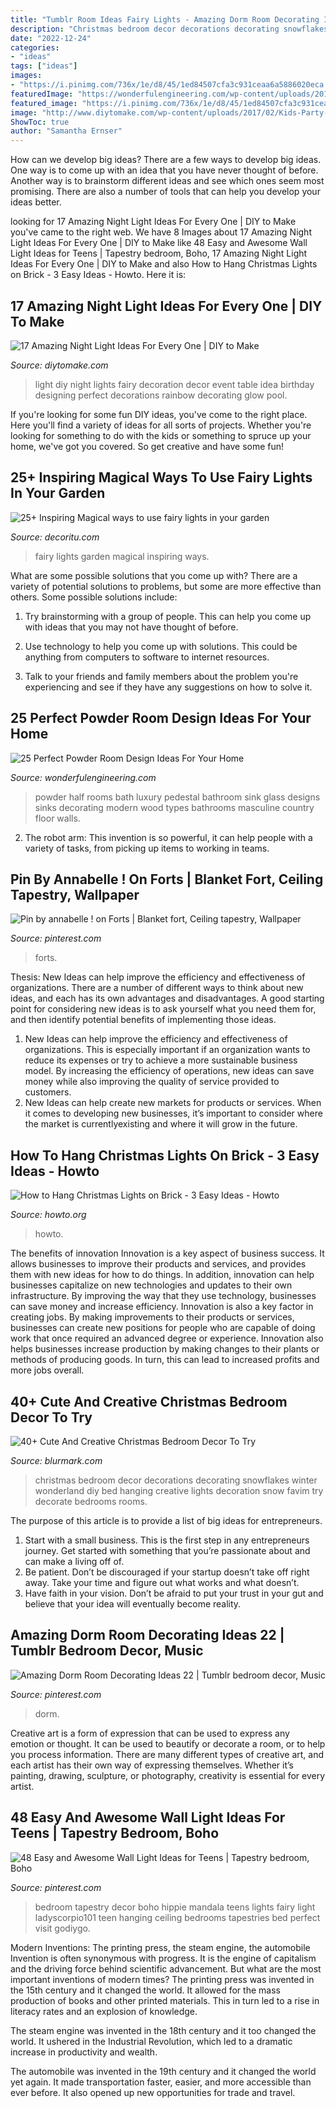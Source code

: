 ```yaml
---
title: "Tumblr Room Ideas Fairy Lights - Amazing Dorm Room Decorating Ideas 22"
description: "Christmas bedroom decor decorations decorating snowflakes winter wonderland diy bed hanging creative lights decoration snow favim try decorate bedrooms rooms"
date: "2022-12-24"
categories:
- "ideas"
tags: ["ideas"]
images:
- "https://i.pinimg.com/736x/1e/d8/45/1ed84507cfa3c931ceaa6a5886020eca.jpg"
featuredImage: "https://wonderfulengineering.com/wp-content/uploads/2014/09/25-powder-room-ideas-24.jpg"
featured_image: "https://i.pinimg.com/736x/1e/d8/45/1ed84507cfa3c931ceaa6a5886020eca.jpg"
image: "http://www.diytomake.com/wp-content/uploads/2017/02/Kids-Party-Night-Light-Idea.jpg"
ShowToc: true
author: "Samantha Ernser"
---
```



How can we develop big ideas?
There are a few ways to develop big ideas. One way is to come up with an idea that you have never thought of before. Another way is to brainstorm different ideas and see which ones seem most promising. There are also a number of tools that can help you develop your ideas better.

	

		
looking for 17 Amazing Night Light Ideas For Every One | DIY to Make you've came to the right web. We have 8 Images about 17 Amazing Night Light Ideas For Every One | DIY to Make like 48 Easy and Awesome Wall Light Ideas for Teens | Tapestry bedroom, Boho, 17 Amazing Night Light Ideas For Every One | DIY to Make and also How to Hang Christmas Lights on Brick - 3 Easy Ideas - Howto. Here it is:
		
    
## 17 Amazing Night Light Ideas For Every One | DIY To Make

<img loading=lazy src="http://www.diytomake.com/wp-content/uploads/2017/02/Kids-Party-Night-Light-Idea.jpg" onerror="this.onerror=null;this.src='https://tse3.mm.bing.net/th?id=OIP.S6aV2hxMmoMU24GB_BC98wHaLL&amp;pid=15.1';" alt="17 Amazing Night Light Ideas For Every One | DIY to Make">

_Source: diytomake.com_

>light diy night lights fairy decoration decor event table idea birthday designing perfect decorations rainbow decorating glow pool. 

	

If you're looking for some fun DIY ideas, you've come to the right place. Here you'll find a variety of ideas for all sorts of projects. Whether you're looking for something to do with the kids or something to spruce up your home, we've got you covered. So get creative and have some fun!

    
## 25+ Inspiring Magical Ways To Use Fairy Lights In Your Garden

<img loading=lazy src="https://decoritu.com/wp-content/uploads/2020/08/25-Inspiring-Magical-ways-to-use-fairy-lights-in-your-garden-18.jpg" onerror="this.onerror=null;this.src='https://tse1.mm.bing.net/th?id=OIP.rRL0zy6YinOyt_oINS2d4AHaLH&amp;pid=15.1';" alt="25+ Inspiring Magical ways to use fairy lights in your garden">

_Source: decoritu.com_

>fairy lights garden magical inspiring ways. 

	

What are some possible solutions that you come up with?
There are a variety of potential solutions to problems, but some are more effective than others. Some possible solutions include:
1. Try brainstorming with a group of people. This can help you come up with ideas that you may not have thought of before.

2. Use technology to help you come up with solutions. This could be anything from computers to software to internet resources.

3. Talk to your friends and family members about the problem you're experiencing and see if they have any suggestions on how to solve it.

    
## 25 Perfect Powder Room Design Ideas For Your Home

<img loading=lazy src="https://wonderfulengineering.com/wp-content/uploads/2014/09/25-powder-room-ideas-24.jpg" onerror="this.onerror=null;this.src='https://tse3.mm.bing.net/th?id=OIP.CDMSqFYIJ3yPPZjlD9t3dQHaLH&amp;pid=15.1';" alt="25 Perfect Powder Room Design Ideas For Your Home">

_Source: wonderfulengineering.com_

>powder half rooms bath luxury pedestal bathroom sink glass designs sinks decorating modern wood types bathrooms masculine country floor walls. 

	

2. The robot arm: This invention is so powerful, it can help people with a variety of tasks, from picking up items to working in teams.

    
## Pin By Annabelle ! On Forts | Blanket Fort, Ceiling Tapestry, Wallpaper

<img loading=lazy src="https://i.pinimg.com/736x/1e/d8/45/1ed84507cfa3c931ceaa6a5886020eca.jpg" onerror="this.onerror=null;this.src='https://tse3.mm.bing.net/th?id=OIP.6QxkEArRzJUlC8r811yB2gHaE8&amp;pid=15.1';" alt="Pin by annabelle ! on Forts | Blanket fort, Ceiling tapestry, Wallpaper">

_Source: pinterest.com_

>forts. 

	

Thesis:
New Ideas can help improve the efficiency and effectiveness of organizations.
There are a number of different ways to think about new ideas, and each has its own advantages and disadvantages. A good starting point for considering new ideas is to ask yourself what you need them for, and then identify potential benefits of implementing those ideas.
1) New Ideas can help improve the efficiency and effectiveness of organizations.  This is especially important if an organization wants to reduce its expenses or try to achieve a more sustainable business model. By increasing the efficiency of operations, new ideas can save money while also improving the quality of service provided to customers. 
2) New Ideas can help create new markets for products or services. When it comes to developing new businesses, it’s important to consider where the market is currentlyexisting and where it will grow in the future.

    
## How To Hang Christmas Lights On Brick - 3 Easy Ideas - Howto

<img loading=lazy src="https://howto.org/wp-content/uploads/2019/07/1_How-to-Hang-Christmas-Lights-on-Brick-profile.jpg" onerror="this.onerror=null;this.src='https://tse1.mm.bing.net/th?id=OIP.R66B5DQ-pYZKsbFp4pe0mAHaE8&amp;pid=15.1';" alt="How to Hang Christmas Lights on Brick - 3 Easy Ideas - Howto">

_Source: howto.org_

>howto. 

	

The benefits of innovation
Innovation is a key aspect of business success. It allows businesses to improve their products and services, and provides them with new ideas for how to do things. In addition, innovation can help businesses capitalize on new technologies and updates to their own infrastructure. By improving the way that they use technology, businesses can save money and increase efficiency.
Innovation is also a key factor in creating jobs. By making improvements to their products or services, businesses can create new positions for people who are capable of doing work that once required an advanced degree or experience. Innovation also helps businesses increase production by making changes to their plants or methods of producing goods. In turn, this can lead to increased profits and more jobs overall.

    
## 40+ Cute And Creative Christmas Bedroom Decor To Try

<img loading=lazy src="http://www.blurmark.com/wp-content/uploads/2017/10/Hanging-Snowflakes-To-Decor-Bedroom.jpg" onerror="this.onerror=null;this.src='https://tse1.mm.bing.net/th?id=OIP.IogBQjsZ6o9JxfEZxnxMbgHaJ4&amp;pid=15.1';" alt="40+ Cute And Creative Christmas Bedroom Decor To Try">

_Source: blurmark.com_

>christmas bedroom decor decorations decorating snowflakes winter wonderland diy bed hanging creative lights decoration snow favim try decorate bedrooms rooms. 

	

The purpose of this article is to provide a list of big ideas for entrepreneurs.
1. Start with a small business. This is the first step in any entrepreneurs journey. Get started with something that you’re passionate about and can make a living off of.
2. Be patient. Don’t be discouraged if your startup doesn’t take off right away. Take your time and figure out what works and what doesn’t.
3. Have faith in your vision. Don’t be afraid to put your trust in your gut and believe that your idea will eventually become reality.

    
## Amazing Dorm Room Decorating Ideas 22 | Tumblr Bedroom Decor, Music

<img loading=lazy src="https://i.pinimg.com/736x/83/c8/15/83c81574ea8a4fbce26afbb68de0b3b1.jpg" onerror="this.onerror=null;this.src='https://tse3.mm.bing.net/th?id=OIP.qRHVih9FqI7joZAsdbzGjgHaE_&amp;pid=15.1';" alt="Amazing Dorm Room Decorating Ideas 22 | Tumblr bedroom decor, Music">

_Source: pinterest.com_

>dorm. 

	

Creative art is a form of expression that can be used to express any emotion or thought. It can be used to beautify or decorate a room, or to help you process information. There are many different types of creative art, and each artist has their own way of expressing themselves. Whether it’s painting, drawing, sculpture, or photography, creativity is essential for every artist.

    
## 48 Easy And Awesome Wall Light Ideas For Teens | Tapestry Bedroom, Boho

<img loading=lazy src="https://i.pinimg.com/736x/1d/90/dd/1d90dd94a4aad380a4475d2da2294d8f.jpg" onerror="this.onerror=null;this.src='https://tse2.mm.bing.net/th?id=OIP.sHvOoB53ldNOvllCVc9dGQHaLH&amp;pid=15.1';" alt="48 Easy and Awesome Wall Light Ideas for Teens | Tapestry bedroom, Boho">

_Source: pinterest.com_

>bedroom tapestry decor boho hippie mandala teens lights fairy light ladyscorpio101 teen hanging ceiling bedrooms tapestries bed perfect visit godiygo. 

	

Modern Inventions: The printing press, the steam engine, the automobile
Invention is often synonymous with progress. It is the engine of capitalism and the driving force behind scientific advancement. But what are the most important inventions of modern times?
The printing press was invented in the 15th century and it changed the world. It allowed for the mass production of books and other printed materials. This in turn led to a rise in literacy rates and an explosion of knowledge.

The steam engine was invented in the 18th century and it too changed the world. It ushered in the Industrial Revolution, which led to a dramatic increase in productivity and wealth.

The automobile was invented in the 19th century and it changed the world yet again. It made transportation faster, easier, and more accessible than ever before. It also opened up new opportunities for trade and travel.

